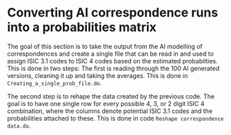 # Converting AI correspondence runs into a probabilities matrix

The goal of this section is to take the output from the AI modelling of correspondences and create a single file that can be read in and used to assign ISIC 3.1 codes to ISIC 4 codes based on the estimated probabilties. This is done in two steps: The first is reading through the 100 AI generated versions, cleaning it up and taking the averages. This is done in `Creating_a_single_prob_file.do`.

The second step is to rehape the data created by the previous code. The goal is to have one single row for every possible 4, 3, or 2 digit ISIC 4 combination, where the columns denote potential ISIC 3.1 codes and the probabilities attached to these. This is done in code `Reshape correspondence data.do`.
